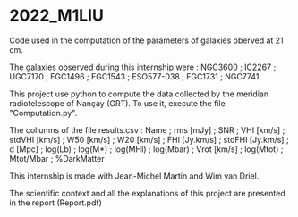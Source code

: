 # 2022_M1LIU
Code used in the computation of the parameters of galaxies oberved at 21 cm.

The galaxies observed during this internship were :
NGC3600 ; IC2267 ; UGC7170 ; FGC1496 ; FGC1543 ; ESO577-038 ; FGC1731 ; NGC7741
      
      
This project use python to compute the data collected by the meridian radiotelescope of Nançay (GRT).
To use it, execute the file "Computation.py".

The collumns of the file results.csv : Name ; rms [mJy] ; SNR ; VHI [km/s] ; stdVHI [km/s] ; W50 [km/s] ; W20 [km/s] ; FHI [Jy.km/s] ; stdFHI [Jy.km/s] ; d [Mpc] ; log(Lb) ; log(M*) ; log(MHI) ; log(Mbar) ; Vrot [km/s] ; log(Mtot) ; Mtot/Mbar ; %DarkMatter

This internship is made with Jean-Michel Martin and Wim van Driel.

The scientific context and all the explanations of this project are presented in the report (Report.pdf)
